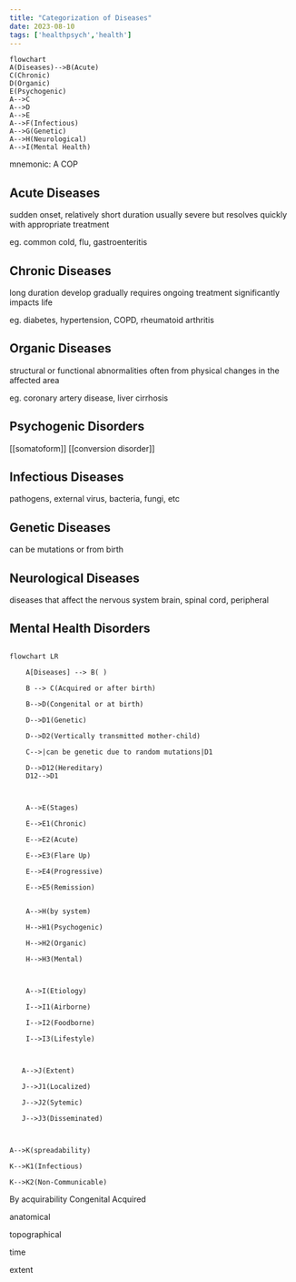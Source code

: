 ```yaml
---
title: "Categorization of Diseases"
date: 2023-08-10
tags: ['healthpsych','health']
---
```


```mermaid
flowchart
A(Diseases)-->B(Acute)
C(Chronic)
D(Organic)
E(Psychogenic)
A-->C
A-->D
A-->E
A-->F(Infectious)
A-->G(Genetic)
A-->H(Neurological)
A-->I(Mental Health)
```

mnemonic: A COP 
## Acute Diseases
sudden onset, relatively short duration
usually severe but resolves quickly with appropriate treatment

eg. common cold, flu, gastroenteritis 

## Chronic Diseases
long duration
develop gradually
requires ongoing treatment
significantly impacts life 

eg. diabetes, hypertension, COPD, rheumatoid arthritis

## Organic Diseases
structural or functional abnormalities 
often from physical changes in the affected area

eg. coronary artery disease, liver cirrhosis

## Psychogenic Disorders
[[somatoform]]
[[conversion disorder]]

## Infectious Diseases
pathogens, external 
virus, bacteria, fungi, etc

## Genetic Diseases
can be mutations or from birth

## Neurological Diseases
diseases that affect the nervous system
brain, spinal cord, peripheral

## Mental Health Disorders

##
```mermaid
flowchart LR

    A[Diseases] --> B( )

    B --> C(Acquired or after birth)

    B-->D(Congenital or at birth)

    D-->D1(Genetic)

    D-->D2(Vertically transmitted mother-child)

    C-->|can be genetic due to random mutations|D1

    D-->D12(Hereditary)
    D12-->D1

  

    A-->E(Stages)

    E-->E1(Chronic)

    E-->E2(Acute)

    E-->E3(Flare Up)

    E-->E4(Progressive)

    E-->E5(Remission)


    A-->H(by system)

    H-->H1(Psychogenic)

    H-->H2(Organic)

    H-->H3(Mental)

  

    A-->I(Etiology)

    I-->I1(Airborne)

    I-->I2(Foodborne)

    I-->I3(Lifestyle)

  

   A-->J(Extent)

   J-->J1(Localized)

   J-->J2(Sytemic)

   J-->J3(Disseminated)

  

A-->K(spreadability)

K-->K1(Infectious)

K-->K2(Non-Communicable)
```

By acquirability
Congenital
Acquired 

anatomical 

topographical 

time

extent

 